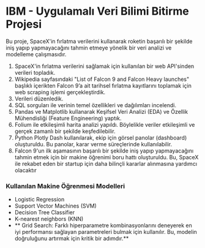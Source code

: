 # IBM - Uygulamalı Veri Bilimi Bitirme Projesi

Bu proje, SpaceX'in fırlatma verilerini kullanarak roketin başarılı bir şekilde iniş yapıp yapmayacağını tahmin etmeye yönelik bir veri analizi ve modelleme çalışmasıdır.

1. SpaceX'in fırlatma verilerini sağlamak için kullanılan bir web API'sinden verileri topladık.
2. Wikipedia sayfasındaki "List of Falcon 9 and Falcon Heavy launches" başlıklı içerikten Falcon 9’a ait tarihsel fırlatma kayıtlarını toplamak için web scraping işlemi gerçekleştirdik.
3. Verileri düzenledik.
4. SQL sorguları ile verinin temel özellikleri ve dağılımları incelendi.
5. Pandas ve Matplotlib kullanarak Keşifsel Veri Analizi (EDA) ve Özellik Mühendisliği (Feature Engineering) yaptık.
6. Folium ile etkileşimli harita analizi yapıldı. Böylelikle veriler etkileşimli ve gerçek zamanlı bir şekilde keşfedilebilir.
7.  Python Plotly Dash kullanılarak, ekip için görsel panolar (dashboard) oluşturuldu. Bu panolar, karar verme süreçlerinde kullanılabilir.
8.  Falcon 9'un ilk aşamasının başarılı bir şekilde iniş yapıp yapmayacağını tahmin etmek için bir makine öğrenimi boru hattı oluşturuldu. Bu, SpaceX ile rekabet eden bir startup için daha bilinçli kararlar alınmasına yardımcı olacaktır


### Kullanılan Makine Öğrenmesi Modelleri
* Logistic Regression
* Support Vector Machines (SVM)
* Decision Tree Classifier
* K-nearest neighbors (KNN)
* ** Grid Search: Farklı hiperparametre kombinasyonlarını deneyerek en iyi performansı sağlayan parametreleri bulmak için kullanılır. Bu, modelin doğruluğunu artırmak için kritik bir adımdır.**
